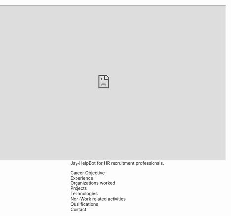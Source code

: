 <iframe width="750" height="500" align="right" allow="microphone;" src="https://console.dialogflow.com/api-client/demo/embedded/Jay-HelpBot"></iframe>
Jay-HelpBot for HR recruitment professionals.  
  
Career Objective  
Experience  
Organizations worked  
Projects  
Technologies  
Non-Work related activities  
Qualifications  
Contact  
